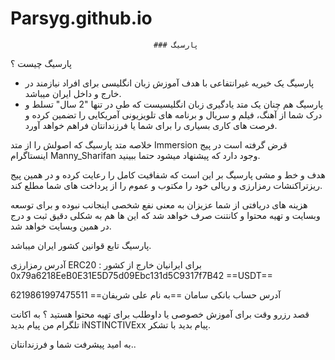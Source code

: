 # Parsyg.github.io

                                    ### پارسیگ

پارسیگ چیست ؟
- پارسیگ یک خیریه غیرانتفاعی با هدف آموزش زبان انگلیسی برای افراد نیازمند در خارج و داخل ایران میباشد. 
- پارسیگ هم چنان یک متد یادگیری زبان انگلیسیست که طی در تنها  "2 سال" تسلط و درک شما از آهنگ، فیلم و سریال و برنامه های تلویزیونی آمریکایی را تضمین کرده و فرصت های کاری بسیاری را برای شما یا فرزندانتان فراهم خواهد آورد.

خلاصه متد پارسیگ که اصولش را از متد Immersion قرض گرفته است در پیج اینستاگرام Manny_Sharifan وجود دارد که پیشنهاد میشود حتما ببینید.

هدف و خط و مشی پارسیگ بر این است که شفافیت کامل را رعایت کرده و در همین پیج ریزتراکنشات رمزارزی و ریالی خود را مکتوب و عموم را از پرداخت های شما مطلع کند.

هزینه های دریافتی از شما عزیزان به معنی نفع شخصی اینجانب نبوده و برای توسعه وبسایت و تهیه محتوا و کانتنت صرف خواهد شد که این ها هم به شکلی دقیق ثبت و درج در همین وبسایت خواهد شد.

پارسیگ تابع قوانین کشور ایران میباشد.

آدرس رمزارزی ERC20 برای ایرانیان خارج از کشور : 0x79a6218EeB0E31E5D75d09Ebc131d5C9317f7B42 ==USDT==

آدرس حساب بانکی سامان ==به نام علی شریفان== 6219861997475511

قصد رزرو وقت برای آموزش خصوصی یا داوطلب برای تهیه محتوا هستید ؟ به اکانت تلگرام من پیام بدید iNSTINCTIVExx پیام بدید با تشکر.

به امید پیشرفت شما و فرزندانتان..





